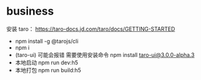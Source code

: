 # business

安装
taro： https://taro-docs.jd.com/taro/docs/GETTING-STARTED
+ npm install -g @tarojs/cli
+ npm i
+ (taro-ui) 可能会报错 需要使用安装命令 npm install taro-ui@3.0.0-alpha.3
+ 本地启动 npm run dev:h5
+ 本地打包 npm run build:h5
